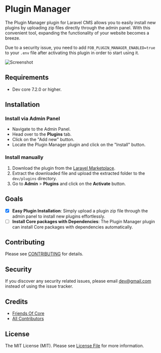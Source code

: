 # Plugin Manager

The Plugin Manager plugin for Laravel CMS allows you to easily install new plugins by uploading zip files directly through the admin panel. With this convenient tool, expanding the functionality of your website becomes a breeze.

Due to a security issue, you need to add `FOB_PLUGIN_MANAGER_ENABLED=true` to your `.env` file after activating this plugin in order to start using it.

![Screenshot](./art/screenshot-1.png)

## Requirements

-   Dev core 7.2.0 or higher.

## Installation

### Install via Admin Panel

-   Navigate to the Admin Panel.
-   Head over to the **Plugins** tab.
-   Click on the "Add new" button.
-   Locate the Plugin Manager plugin and click on the "Install" button.

### Install manually

1. Download the plugin from the [Laravel Marketplace](https://marketplace.fsofts.com/products/dev/plugin-manager).
2. Extract the downloaded file and upload the extracted folder to the `dev/plugins` directory.
3. Go to **Admin** > **Plugins** and click on the **Activate** button.

## Goals

-   [x] **Easy Plugin Installation**: Simply upload a plugin zip file through the admin panel to install new plugins effortlessly.
-   [ ] **Install Core packages with Dependencies**: The Plugin Manager plugin can install Core packages with dependencies automatically.

## Contributing

Please see [CONTRIBUTING](CONTRIBUTING.md) for details.

## Security

If you discover any security related issues, please email dev@gmail.com instead of using the issue tracker.

## Credits

-   [Friends Of Core](https://github.com/FriendsOfCore)
-   [All Contributors](../../contributors)

## License

The MIT License (MIT). Please see [License File](LICENSE) for more information.
